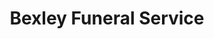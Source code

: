---
title: "Bexley Funeral Service"
url: /bexley/bexley-funeral-service/
shop: funeral directors
---